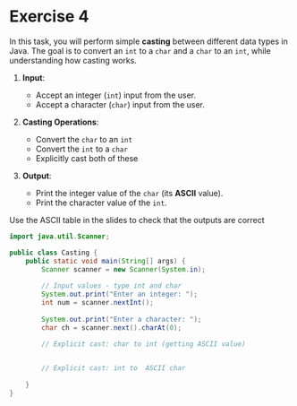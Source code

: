 # Exercise 4

In this task, you will perform simple **casting** between different data types in Java. The goal is to convert an `int` to a `char` and a `char` to an `int`, while understanding how casting works.

1. **Input**:
   - Accept an integer (`int`) input from the user.
   - Accept a character (`char`) input from the user.

2. **Casting Operations**:
   - Convert the `char` to an `int` 
   - Convert the `int` to a `char` 
   - Explicitly cast both of these

3. **Output**:
   - Print the integer value of the `char` (its **ASCII** value).
   - Print the character value of the `int`.

Use the ASCII table in the slides to check that the outputs are correct



```java
import java.util.Scanner;

public class Casting {
    public static void main(String[] args) {
        Scanner scanner = new Scanner(System.in);
        
        // Input values - type int and char
        System.out.print("Enter an integer: ");
        int num = scanner.nextInt();
        
        System.out.print("Enter a character: ");
        char ch = scanner.next().charAt(0);

        // Explicit cast: char to int (getting ASCII value)
       

        // Explicit cast: int to  ASCII char
        
    }
}
```

